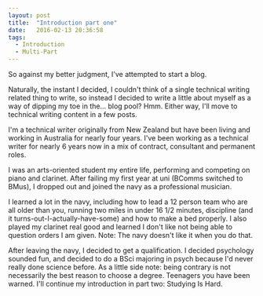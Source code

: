 ```yaml
---
layout: post
title:  "Introduction part one"
date:   2016-02-13 20:36:58
tags:
  - Introduction
  - Multi-Part
---
```


So against my better judgment, I've attempted to start a blog.

Naturally, the instant I decided, I couldn't think of a single technical writing related thing to write, so instead I decided to  write a little about myself as a way of dipping my toe in the... blog pool? Hmm. Either way, I'll move to technical writing content in a few posts.

I'm a technical writer originally from New Zealand but have been living and working in Australia for nearly four years. I've been working as a technical writer for nearly 6 years now in a mix of contract, consultant and permanent roles.

I was an arts-oriented student my entire life, performing and competing on piano and clarinet. After failing my first year at uni (BComms switched to BMus), I dropped out and joined the navy as a professional musician.

I learned a lot in the navy, including how to lead a 12 person team who are all older than you, running two miles in under 16 1/2 minutes, discipline (and it turns-out-I-actually-have-some) and how to make a bed properly. I also played my clarinet real good and learned I don't like not being able to question orders I am given. Note: The navy doesn't like it when you do that.   

After leaving the navy, I decided to get a qualification. I decided psychology sounded fun, and decided to do a BSci majoring in psych because I'd never really done science before. As a little side note: being contrary is not necessarily the best reason to choose a degree. Teenagers you have been warned. I'll continue my introduction in part two: Studying Is Hard.

